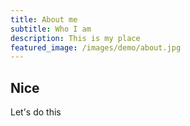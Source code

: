 ```yaml
---
title: About me
subtitle: Who I am
description: This is my place
featured_image: /images/demo/about.jpg
---
```


## Nice

Let's do this
